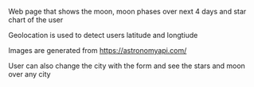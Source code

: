 Web page that shows the moon, moon phases over next 4 days and star chart of the user

Geolocation is used to detect users latitude and longtiude

Images are generated from https://astronomyapi.com/

User can also change the city with the form and see the stars and moon over any city

